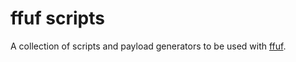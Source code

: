 
# ffuf scripts
A collection of scripts and payload generators to be used with [ffuf](https://github.com/ffuf/ffuf#get-parameter-fuzzing).
